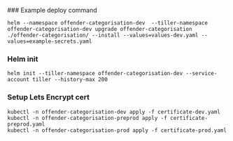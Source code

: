 
### Example deploy command
```
helm --namespace offender-categorisation-dev  --tiller-namespace offender-categorisation-dev upgrade offender-categorisation ./offender-categorisation/ --install --values=values-dev.yaml --values=example-secrets.yaml
```

### Helm init

```
helm init --tiller-namespace offender-categorisation-dev --service-account tiller --history-max 200
```

### Setup Lets Encrypt cert

```
kubectl -n offender-categorisation-dev apply -f certificate-dev.yaml
kubectl -n offender-categorisation-preprod apply -f certificate-preprod.yaml
kubectl -n offender-categorisation-prod apply -f certificate-prod.yaml
```
